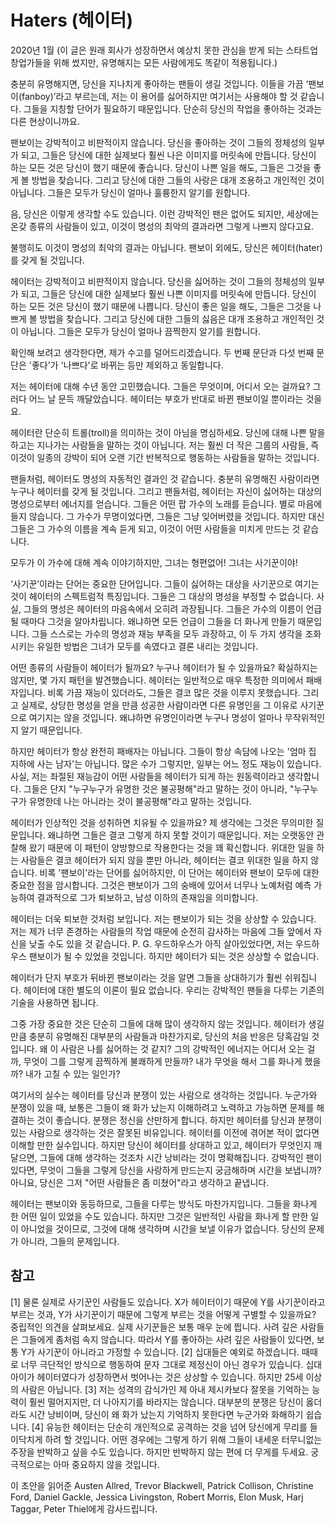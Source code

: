 # Haters (헤이터)

2020년 1월
(이 글은 원래 회사가 성장하면서 예상치 못한 관심을 받게 되는 스타트업 창업가들을 위해 썼지만, 유명해지는 모든 사람에게도 똑같이 적용됩니다.)

충분히 유명해지면, 당신을 지나치게 좋아하는 팬들이 생길 것입니다. 이들을 가끔 ‘팬보이(fanboy)’라고 부르는데, 저는 이 용어를 싫어하지만 여기서는 사용해야 할 것 같습니다. 그들을 지칭할 단어가 필요하기 때문입니다. 단순히 당신의 작업을 좋아하는 것과는 다른 현상이니까요.

팬보이는 강박적이고 비판적이지 않습니다. 당신을 좋아하는 것이 그들의 정체성의 일부가 되고, 그들은 당신에 대한 실제보다 훨씬 나은 이미지를 머릿속에 만듭니다. 당신이 하는 모든 것은 당신이 했기 때문에 좋습니다. 당신이 나쁜 일을 해도, 그들은 그것을 좋게 볼 방법을 찾습니다. 그리고 당신에 대한 그들의 사랑은 대개 조용하고 개인적인 것이 아닙니다. 그들은 모두가 당신이 얼마나 훌륭한지 알기를 원합니다.

음, 당신은 이렇게 생각할 수도 있습니다. 이런 강박적인 팬은 없어도 되지만, 세상에는 온갖 종류의 사람들이 있고, 이것이 명성의 최악의 결과라면 그렇게 나쁘지 않다고요.

불행히도 이것이 명성의 최악의 결과는 아닙니다. 팬보이 외에도, 당신은 헤이터(hater)를 갖게 될 것입니다.

헤이터는 강박적이고 비판적이지 않습니다. 당신을 싫어하는 것이 그들의 정체성의 일부가 되고, 그들은 당신에 대한 실제보다 훨씬 나쁜 이미지를 머릿속에 만듭니다. 당신이 하는 모든 것은 당신이 했기 때문에 나쁩니다. 당신이 좋은 일을 해도, 그들은 그것을 나쁘게 볼 방법을 찾습니다. 그리고 당신에 대한 그들의 싫음은 대개 조용하고 개인적인 것이 아닙니다. 그들은 모두가 당신이 얼마나 끔찍한지 알기를 원합니다.

확인해 보려고 생각한다면, 제가 수고를 덜어드리겠습니다. 두 번째 문단과 다섯 번째 문단은 '좋다'가 '나쁘다'로 바뀌는 등만 제외하고 동일합니다.

저는 헤이터에 대해 수년 동안 고민했습니다. 그들은 무엇이며, 어디서 오는 걸까요? 그러다 어느 날 문득 깨달았습니다. 헤이터는 부호가 반대로 바뀐 팬보이일 뿐이라는 것을요.

헤이터란 단순히 트롤(troll)을 의미하는 것이 아님을 명심하세요. 당신에 대해 나쁜 말을 하고는 지나가는 사람들을 말하는 것이 아닙니다. 저는 훨씬 더 작은 그룹의 사람들, 즉 이것이 일종의 강박이 되어 오랜 기간 반복적으로 행동하는 사람들을 말하는 것입니다.

팬들처럼, 헤이터도 명성의 자동적인 결과인 것 같습니다. 충분히 유명해진 사람이라면 누구나 헤이터를 갖게 될 것입니다. 그리고 팬들처럼, 헤이터는 자신이 싫어하는 대상의 명성으로부터 에너지를 얻습니다. 그들은 어떤 팝 가수의 노래를 듣습니다. 별로 마음에 들지 않습니다. 그 가수가 무명이었다면, 그들은 그냥 잊어버렸을 것입니다. 하지만 대신 그들은 그 가수의 이름을 계속 듣게 되고, 이것이 어떤 사람들을 미치게 만드는 것 같습니다.

모두가 이 가수에 대해 계속 이야기하지만, 그녀는 형편없어! 그녀는 사기꾼이야!

‘사기꾼’이라는 단어는 중요한 단어입니다. 그들이 싫어하는 대상을 사기꾼으로 여기는 것이 헤이터의 스펙트럼적 특징입니다. 그들은 그 대상의 명성을 부정할 수 없습니다. 사실, 그들의 명성은 헤이터의 마음속에서 오히려 과장됩니다. 그들은 가수의 이름이 언급될 때마다 그것을 알아차립니다. 왜냐하면 모든 언급이 그들을 더 화나게 만들기 때문입니다. 그들 스스로는 가수의 명성과 재능 부족을 모두 과장하고, 이 두 가지 생각을 조화시키는 유일한 방법은 그녀가 모두를 속였다고 결론 내리는 것입니다.

어떤 종류의 사람들이 헤이터가 될까요? 누구나 헤이터가 될 수 있을까요? 확실하지는 않지만, 몇 가지 패턴을 발견했습니다. 헤이터는 일반적으로 매우 특정한 의미에서 패배자입니다. 비록 가끔 재능이 있더라도, 그들은 결코 많은 것을 이루지 못했습니다. 그리고 실제로, 상당한 명성을 얻을 만큼 성공한 사람이라면 다른 유명인을 그 이유로 사기꾼으로 여기지는 않을 것입니다. 왜냐하면 유명인이라면 누구나 명성이 얼마나 무작위적인지 알기 때문입니다.

하지만 헤이터가 항상 완전히 패배자는 아닙니다. 그들이 항상 속담에 나오는 '엄마 집 지하에 사는 남자'는 아닙니다. 많은 수가 그렇지만, 일부는 어느 정도 재능이 있습니다. 사실, 저는 좌절된 재능감이 어떤 사람들을 헤이터가 되게 하는 원동력이라고 생각합니다. 그들은 단지 "누구누구가 유명한 것은 불공평해"라고 말하는 것이 아니라, "누구누구가 유명한데 나는 아니라는 것이 불공평해"라고 말하는 것입니다.

헤이터가 인상적인 것을 성취하면 치유될 수 있을까요? 제 생각에는 그것은 무의미한 질문입니다. 왜냐하면 그들은 결코 그렇게 하지 못할 것이기 때문입니다. 저는 오랫동안 관찰해 왔기 때문에 이 패턴이 양방향으로 작용한다는 것을 꽤 확신합니다. 위대한 일을 하는 사람들은 결코 헤이터가 되지 않을 뿐만 아니라, 헤이터는 결코 위대한 일을 하지 않습니다. 비록 '팬보이'라는 단어를 싫어하지만, 이 단어는 헤이터와 팬보이 모두에 대한 중요한 점을 암시합니다. 그것은 팬보이가 그의 숭배에 있어서 너무나 노예처럼 예측 가능하여 결과적으로 그가 퇴보하고, 남성 이하의 존재임을 의미합니다.

헤이터는 더욱 퇴보한 것처럼 보입니다. 저는 팬보이가 되는 것을 상상할 수 있습니다. 저는 제가 너무 존경하는 사람들의 작업 때문에 순전히 감사하는 마음에 그들 앞에서 자신을 낮출 수도 있을 것 같습니다. P. G. 우드하우스가 아직 살아있었다면, 저는 우드하우스 팬보이가 될 수 있었을 것입니다. 하지만 헤이터가 되는 것은 상상할 수 없습니다.

헤이터가 단지 부호가 뒤바뀐 팬보이라는 것을 알면 그들을 상대하기가 훨씬 쉬워집니다. 헤이터에 대한 별도의 이론이 필요 없습니다. 우리는 강박적인 팬들을 다루는 기존의 기술을 사용하면 됩니다.

그중 가장 중요한 것은 단순히 그들에 대해 많이 생각하지 않는 것입니다. 헤이터가 생길 만큼 충분히 유명해진 대부분의 사람들과 마찬가지로, 당신의 처음 반응은 당혹감일 것입니다. 왜 이 사람은 나를 싫어하는 것 같지? 그의 강박적인 에너지는 어디서 오는 걸까, 무엇이 그를 그렇게 끔찍하게 불쾌하게 만들까? 내가 무엇을 해서 그를 화나게 했을까? 내가 고칠 수 있는 일인가?

여기서의 실수는 헤이터를 당신과 분쟁이 있는 사람으로 생각하는 것입니다. 누군가와 분쟁이 있을 때, 보통은 그들이 왜 화가 났는지 이해하려고 노력하고 가능하면 문제를 해결하는 것이 좋습니다. 분쟁은 정신을 산만하게 합니다. 하지만 헤이터를 당신과 분쟁이 있는 사람으로 생각하는 것은 잘못된 비유입니다. 헤이터를 이전에 겪어본 적이 없다면 이해할 만한 실수입니다. 하지만 당신이 헤이터를 상대하고 있고, 헤이터가 무엇인지 깨달으면, 그들에 대해 생각하는 것조차 시간 낭비라는 것이 명확해집니다. 강박적인 팬이 있다면, 무엇이 그들을 그렇게 당신을 사랑하게 만드는지 궁금해하며 시간을 보냅니까? 아니요, 당신은 그저 "어떤 사람들은 좀 미쳤어"라고 생각하고 끝냅니다.

헤이터는 팬보이와 동등하므로, 그들을 다루는 방식도 마찬가지입니다. 그들을 화나게 한 어떤 일이 있었을 수도 있습니다. 하지만 그것은 일반적인 사람을 화나게 할 만한 일이 아니었을 것이므로, 그것에 대해 생각하며 시간을 보낼 이유가 없습니다. 당신의 문제가 아니라, 그들의 문제입니다.

## 참고

[1] 물론 실제로 사기꾼인 사람들도 있습니다. X가 헤이터이기 때문에 Y를 사기꾼이라고 부르는 것과, Y가 사기꾼이기 때문에 그렇게 부르는 것을 어떻게 구별할 수 있을까요? 중립적인 의견을 살펴보세요. 실제 사기꾼들은 보통 매우 눈에 띕니다. 사려 깊은 사람들은 그들에게 좀처럼 속지 않습니다. 따라서 Y를 좋아하는 사려 깊은 사람들이 있다면, 보통 Y가 사기꾼이 아니라고 가정할 수 있습니다.
[2] 십대들은 예외로 하겠습니다. 때때로 너무 극단적인 방식으로 행동하여 문자 그대로 제정신이 아닌 경우가 있습니다. 십대 아이가 헤이터였다가 성장하면서 벗어나는 것은 상상할 수 있습니다. 하지만 25세 이상의 사람은 아닙니다.
[3] 저는 성격의 감식가인 제 아내 제시카보다 잘못을 기억하는 능력이 훨씬 떨어지지만, 더 나아지기를 바라지는 않습니다. 대부분의 분쟁은 당신이 옳더라도 시간 낭비이며, 당신이 왜 화가 났는지 기억하지 못한다면 누군가와 화해하기 쉽습니다.
[4] 유능한 헤이터는 단순히 개인적으로 공격하는 것을 넘어 당신에게 무리를 들이닥치게 하려 할 것입니다. 어떤 경우에는 그렇게 하기 위해 그들이 내세운 터무니없는 주장을 반박하고 싶을 수도 있습니다. 하지만 반박하지 않는 편에 더 무게를 두세요. 궁극적으로는 아마 중요하지 않을 것입니다.

이 초안을 읽어준 Austen Allred, Trevor Blackwell, Patrick Collison, Christine Ford, Daniel Gackle, Jessica Livingston, Robert Morris, Elon Musk, Harj Taggar, Peter Thiel에게 감사드립니다.